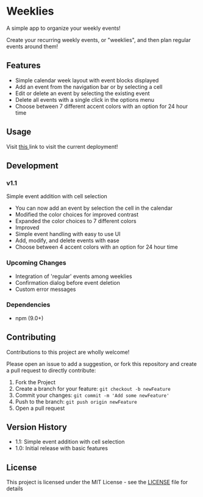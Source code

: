 # Weeklies

A simple app to organize your weekly events!

Create your recurring weekly events, or "weeklies", 
and then plan regular events around them! 

## Features

- Simple calendar week layout with event blocks displayed
- Add an event from the navigation bar or by selecting a cell
- Edit or delete an event by selecting the existing event
- Delete all events with a single click in the options menu
- Choose between 7 different accent colors with an option for 24 hour time

## Usage

Visit <a target="_blank" href="https://bill-yu.dev/weeklies"> this </a> link to visit the current deployment!

## Development

### v1.1

Simple event addition with cell selection

- You can now add an event by selection the cell in the calendar
- Modified the color choices for improved contrast
- Expanded the color choices to 7 different colors
- Improved 
- Simple event handling with easy to use UI
- Add, modify, and delete events with ease
- Choose between 4 accent colors with an option for 24 hour time

### Upcoming Changes

- Integration of 'regular' events among weeklies
- Confirmation dialog before event deletion
- Custom error messages

### Dependencies

- npm (9.0+)

## Contributing

Contributions to this project are wholly welcome! 

Please open an issue to add a suggestion, 
or fork this repository and create a pull request to directly contribute: 

1. Fork the Project
2. Create a branch for your feature:  ```git checkout -b newFeature```
3. Commit your changes:  ```git commit -m 'Add some newFeature'```
4. Push to the branch:  ```git push origin newFeature```
5. Open a pull request

## Version History

* 1.1: Simple event addition with cell selection
* 1.0: Initial release with basic features

## License

This project is licensed under the MIT License - 
see the <a href="https://github.com/blloop/weeklies/blob/main/LICENSE" target="_blank">LICENSE</a> file for details
